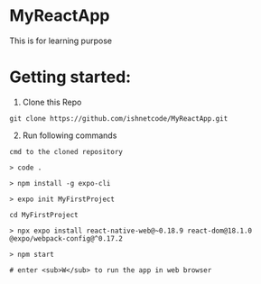 # MyReactApp
This is for learning purpose

# Getting started:

1) Clone this Repo
```
git clone https://github.com/ishnetcode/MyReactApp.git
```

2) Run following commands
```
cmd to the cloned repository

> code . 

> npm install -g expo-cli

> expo init MyFirstProject

cd MyFirstProject

> npx expo install react-native-web@~0.18.9 react-dom@18.1.0 @expo/webpack-config@^0.17.2

> npm start

# enter <sub>W</sub> to run the app in web browser

```



